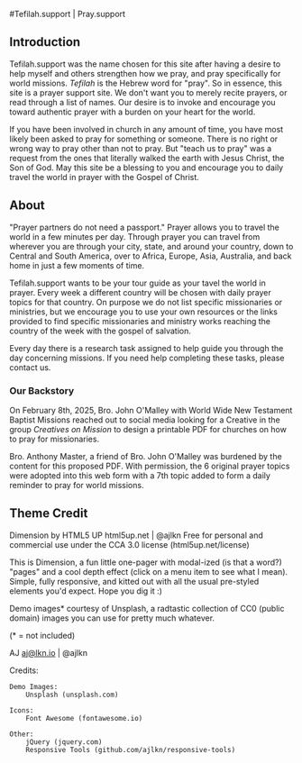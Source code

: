 
#Tefilah.support | Pray.support

## Introduction

Tefilah.support was the name chosen for this site after having a desire to help
myself and others strengthen how we pray, and pray specifically for world
missions. _Tefilah_ is the Hebrew word for "pray". So in essence, this site is a
prayer support site. We don't want you to merely recite prayers, or read through
a list of names. Our desire is to invoke and encourage you toward authentic
prayer with a burden on your heart for the world.

If you have been involved in church in any amount of time, you have most likely
been asked to pray for something or someone. There is no right or wrong way to
pray other than not to pray. But "teach us to pray" was a request from the ones
that literally walked the earth with Jesus Christ, the Son of God. May this site
be a blessing to you and encourage you to daily travel the world in prayer with
the Gospel of Christ.

## About

"Prayer partners do not need a passport." Prayer allows you to travel the world
in a few minutes per day. Through prayer you can travel from wherever you are
through your city, state, and around your country, down to Central and South
America, over to Africa, Europe, Asia, Australia, and back home in just a few
moments of time.

Tefilah.support wants to be your tour guide as your tavel the world in prayer.
Every week a different country will be chosen with daily prayer topics for that
country. On purpose we do not list specific missionaries or ministries, but we
encourage you to use your own resources or the links provided to find specific
missionaries and ministry works reaching the country of the week with the gospel
of salvation.

Every day there is a research task assigned to help guide you through the day
concerning missions. If you need help completing these tasks, please contact us.

### Our Backstory

On February 8th, 2025, Bro. John O'Malley with World Wide New Testament Baptist
Missions reached out to social media looking for a Creative in the group
_Creatives on Mission_ to design a printable PDF for churches on how to pray for
missionaries.

Bro. Anthony Master, a friend of Bro. John O'Malley was burdened by the content
for this proposed PDF. With permission, the 6 original prayer topics were
adopted into this web form with a 7th topic added to form a daily reminder to
pray for world missions.

## Theme Credit

Dimension by HTML5 UP
html5up.net | @ajlkn
Free for personal and commercial use under the CCA 3.0 license (html5up.net/license)

This is Dimension, a fun little one-pager with modal-ized (is that a word?) "pages"
and a cool depth effect (click on a menu item to see what I mean). Simple, fully
responsive, and kitted out with all the usual pre-styled elements you'd expect.
Hope you dig it :)

Demo images* courtesy of Unsplash, a radtastic collection of CC0 (public domain) images
you can use for pretty much whatever.

(* = not included)

AJ
aj@lkn.io | @ajlkn


Credits:

	Demo Images:
		Unsplash (unsplash.com)

	Icons:
		Font Awesome (fontawesome.io)

	Other:
		jQuery (jquery.com)
		Responsive Tools (github.com/ajlkn/responsive-tools)